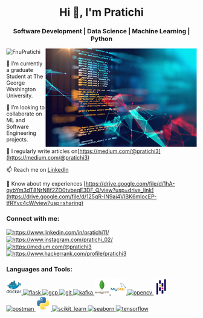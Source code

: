 
<h1 align="center">Hi 👋, I'm Pratichi</h1>
<h3 align="center">Software Development | Data Science | Machine Learning | Python</h3>
<img align="right" alt="Coding" width="400" src="image.png">
<img src="https://camo.githubusercontent.com/f864ff8f2d55e2887edfe8492de2a76827d52c65dabb0ddbb1072747bd7964e5/68747470733a2f2f6b6f6d617265762e636f6d2f67687076632f3f757365726e616d653d616d616e2d616268697368656b2d3138266c6162656c3d50726f66696c65253230766965777326636f6c6f723d306537356236267374796c653d666c6174" alt="FnuPratichi" data-canonical-src="https://komarev.com/ghpvc/?username=FnuPratichi&amp;label=Profile%20views&amp;color=0e75b6&amp;style=flat" style="max-width: 100%;">



🌱 I’m currently a graduate Student at The George Washington University.<br>

💞️ I’m looking to collaborate on ML and Software Engineering projects.<br>

📝 I regularly write articles on[https://medium.com/@pratichi3](https://medium.com/@pratichi3)

📫 Reach me on <a href="https://www.linkedin.com/in/pratichi11/" class="links">LinkedIn</a>

📄 Know about my experiences [https://drive.google.com/file/d/1hA-qybYm3dT8NrN8f2ZD0tvbeqE3DF_Q/view?usp=drive_link](https://drive.google.com/file/d/125qR-IN9aj4VIBK6mIocEP-tfRYvc4cW/view?usp=sharing)


<h3 align="left">Connect with me:</h3>
<p align="left">
<a href="https://www.linkedin.com/in/pratichi11/" target="blank"><img align="center" src="https://raw.githubusercontent.com/rahuldkjain/github-profile-readme-generator/master/src/images/icons/Social/linked-in-alt.svg" alt="https://www.linkedin.com/in/pratichi11/" height="30" width="40" /></a><a href="https://www.instagram.com/pratichi_02/" target="blank"><img align="center" src="https://raw.githubusercontent.com/rahuldkjain/github-profile-readme-generator/master/src/images/icons/Social/instagram.svg" alt="https://www.instagram.com/pratichi_02/" height="30" width="40" /></a><a href="https://medium.com/@pratichi3" target="blank"><img align="center" src="https://raw.githubusercontent.com/rahuldkjain/github-profile-readme-generator/master/src/images/icons/Social/medium.svg" alt="https://medium.com/@pratichi3" height="30" width="40" /></a><a href="https://www.hackerrank.com/profile/pratichi3" target="blank"><img align="center" src="https://raw.githubusercontent.com/rahuldkjain/github-profile-readme-generator/master/src/images/icons/Social/hackerrank.svg" alt="https://www.hackerrank.com/profile/pratichi3" height="30" width="40" /></a></p>

<h3 align="left">Languages and Tools:</h3>
<p align="left"> <a href="https://www.docker.com/" target="_blank" rel="noreferrer"> <img src="https://raw.githubusercontent.com/devicons/devicon/master/icons/docker/docker-original-wordmark.svg" alt="docker" width="40" height="40"/> </a><a href="https://flask.palletsprojects.com/" target="_blank" rel="noreferrer"> <img src="https://www.vectorlogo.zone/logos/pocoo_flask/pocoo_flask-icon.svg" alt="flask" width="40" height="40"/> </a> <a href="https://cloud.google.com" target="_blank" rel="noreferrer"> <img src="https://www.vectorlogo.zone/logos/google_cloud/google_cloud-icon.svg" alt="gcp" width="40" height="40"/> </a><a href="https://git-scm.com/" target="_blank" rel="noreferrer"> <img src="https://www.vectorlogo.zone/logos/git-scm/git-scm-icon.svg" alt="git" width="40" height="40"/> </a> <a href="https://kafka.apache.org/" target="_blank" rel="noreferrer"> <img src="https://www.vectorlogo.zone/logos/apache_kafka/apache_kafka-icon.svg" alt="kafka" width="40" height="40"/> </a> <a href="https://www.mongodb.com/" target="_blank" rel="noreferrer"> <img src="https://raw.githubusercontent.com/devicons/devicon/master/icons/mongodb/mongodb-original-wordmark.svg" alt="mongodb" width="40" height="40"/> </a> <a href="https://www.mysql.com/" target="_blank" rel="noreferrer"> <img src="https://raw.githubusercontent.com/devicons/devicon/master/icons/mysql/mysql-original-wordmark.svg" alt="mysql" width="40" height="40"/> </a> <a href="https://opencv.org/" target="_blank" rel="noreferrer"> <img src="https://www.vectorlogo.zone/logos/opencv/opencv-icon.svg" alt="opencv" width="40" height="40"/> </a> <a href="https://pandas.pydata.org/" target="_blank" rel="noreferrer"> <img src="https://raw.githubusercontent.com/devicons/devicon/2ae2a900d2f041da66e950e4d48052658d850630/icons/pandas/pandas-original.svg" alt="pandas" width="40" height="40"/> </a> <a href="https://postman.com" target="_blank" rel="noreferrer"> <img src="https://www.vectorlogo.zone/logos/getpostman/getpostman-icon.svg" alt="postman" width="40" height="40"/> </a> <a href="https://www.python.org" target="_blank" rel="noreferrer"> <img src="https://raw.githubusercontent.com/devicons/devicon/master/icons/python/python-original.svg" alt="python" width="40" height="40"/> </a> <a href="https://scikit-learn.org/" target="_blank" rel="noreferrer"> <img src="https://upload.wikimedia.org/wikipedia/commons/0/05/Scikit_learn_logo_small.svg" alt="scikit_learn" width="40" height="40"/> </a> <a href="https://seaborn.pydata.org/" target="_blank" rel="noreferrer"> <img src="https://seaborn.pydata.org/_images/logo-mark-lightbg.svg" alt="seaborn" width="40" height="40"/> </a> <a href="https://www.tensorflow.org" target="_blank" rel="noreferrer"> <img src="https://www.vectorlogo.zone/logos/tensorflow/tensorflow-icon.svg" alt="tensorflow" width="40" height="40"/> </a> </p>

